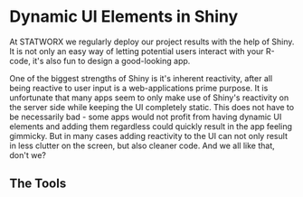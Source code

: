 # Dynamic UI Elements in Shiny

At STATWORX we regularly deploy our project results with the help of Shiny. It is not only an easy way of letting potential users interact with your R-code, it's also fun to design a good-looking app. 

One of the biggest strengths of Shiny is it's inherent reactivity, after all being reactive to user input is a web-applications prime purpose. It is unfortunate that many apps seem to only make use of Shiny's reactivity on the server side while keeping the UI completely static. This does not have to be necessarily bad - some apps would not profit from having dynamic UI elements and adding them regardless could quickly result in the app feeling gimmicky. But in many cases adding reactivity to the UI can not only result in less clutter on the screen, but also cleaner code. And we all like that, don't we? 

## The Tools

